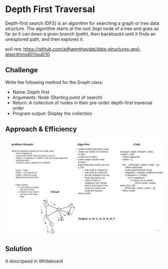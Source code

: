# Depth First Traversal
<!-- Short summary or background information -->
Depth-first search (DFS) is an algorithm for searching a graph or tree data structure. The algorithm starts at the root (top) node of a tree and goes as far as it can down a given branch (path), then backtracks until it finds an unexplored path, and then explores it.

pull req: https://github.com/adhammhaydat/data-structures-and-algorithms401/pull/10

## Challenge
<!-- Description of the challenge -->
Write the following method for the Graph class:

* Name: Depth first
* Arguments: Node (Starting point of search)
* Return: A collection of nodes in their pre-order depth-first traversal order
* Program output: Display the collection

## Approach & Efficiency
<!-- What approach did you take? Why? What is the Big O space/time for this approach? -->
![](depth_graph.jpg)

## Solution
<!-- Embedded whiteboard image -->

It descripeed in Whiteboard
